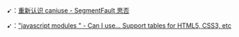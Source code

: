 ➹：[重新认识 caniuse - SegmentFault 思否](https://segmentfault.com/a/1190000018495678)

➹：["javascript modules " - Can I use... Support tables for HTML5, CSS3, etc](https://caniuse.com/?search=javascript%20modules%20)